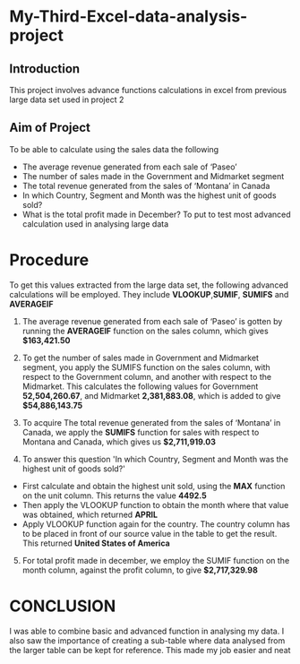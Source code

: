 # My-Third-Excel-data-analysis-project
## Introduction
This project involves advance functions calculations in excel from previous large data set used in project 2

## Aim of Project
To be able to calculate using the sales data the following
- The average revenue generated from each sale of ‘Paseo’
- The number of sales made in the Government and Midmarket segment
- The total revenue generated from the sales of ‘Montana’ in Canada
- In which Country, Segment and Month was the highest unit of goods sold?
- What is the total profit made in December?
To put to test most advanced calculation used in analysing large data

# Procedure
To get this values extracted from the large data set, the following advanced calculations will be employed. They include **VLOOKUP**,**SUMIF**, **SUMIFS** and **AVERAGEIF**
1. The average revenue generated from each sale of ‘Paseo’ is gotten by running the **AVERAGEIF** function on the sales column, which gives  **$163,421.50**

2. To get the number of sales made in Government and Midmarket segment, you apply the SUMIFS function on the sales column, with respect to the Government column, and another with respect to the Midmarket. This calculates the following values for Government **52,504,260.67**, and Midmarket **2,381,883.08**, which is added to give **$54,886,143.75**

3. To acquire The total revenue generated from the sales of ‘Montana’ in Canada, we apply the **SUMIFS** function for sales with respect to Montana and Canada, which gives us **$2,711,919.03**

4. To answer this question 'In which Country, Segment and Month was the highest unit of goods sold?'
- First calculate and obtain the highest unit sold, using the **MAX** function on the unit column. This returns the value **4492.5**
- Then apply the VLOOKUP function to obtain the month where that value was obtained, which returned **APRIL**
- Apply VLOOKUP function again for the country. The country column has to be placed in front of our source value in the table to get the result. This returned **United States of America**

5. For total profit made in december, we employ the SUMIF function on the month column, against the profit column, to give  **$2,717,329.98**

# CONCLUSION
I was able to combine basic and advanced function in analysing my data. I also saw the importance of creating a sub-table where data analysed from the larger table can be kept for reference. This made my job easier and neat 




